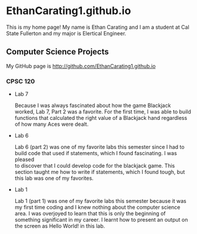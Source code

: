 # EthanCarating1.github.io

This is my home page! My name is Ethan Carating and I am a student at Cal State Fullerton and my major is Elertical Engineer.

 ## Computer Science Projects

 My GitHub page is http://github.com/EthanCarating1.github.io

 ### CPSC 120

 * Lab 7

     Because I was always fascinated about how the game Blackjack worked, 
     Lab 7, Part 2 was a favorite. For the first time, I was able to build 
     functions that calculated the right value of a Blackjack hand regardless 
     of how many Aces were dealt.

 * Lab 6

     Lab 6 (part 2) was one of my favorite labs this semester since I had to  
     build code that used if statements, which I found fascinating. I was pleased   
     to discover that I could develop code for the blackjack game. This section taught 
     me how to write if statements, which I found tough, but this lab was one of my favorites.

 * Lab 1

     Lab 1 (part 1) was one of my favorite labs this semester because it was my first time coding 
     and I knew nothing about the computer science area. I was overjoyed to learn that this is only 
     the beginning of something significant in my career. I learnt how to present an output on the 
     screen as Hello World! in this lab.
